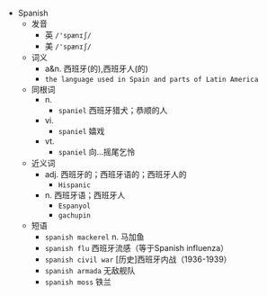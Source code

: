 - Spanish
  - 发音
    - 英 `/'spænɪʃ/`
    - 美 `/'spænɪʃ/`
  - 词义
    - a&n. 西班牙(的),西班牙人(的)
    - `the language used in Spain and parts of Latin America`
  - 同根词
    - n.
      - `spaniel` 西班牙猎犬；恭顺的人
    - vi.
      - `spaniel` 嬉戏
    - vt.
      - `spaniel` 向…摇尾乞怜
  - 近义词
    - adj. 西班牙的；西班牙语的；西班牙人的
      - `Hispanic`
    - n. 西班牙语；西班牙人
      - `Espanyol`
      - `gachupin`
  - 短语
    - `spanish mackerel` n. 马加鱼 
    - `spanish flu` 西班牙流感（等于Spanish influenza） 
    - `spanish civil war` [历史]西班牙内战（1936-1939） 
    - `spanish armada` 无敌舰队 
    - `spanish moss` 铁兰 
